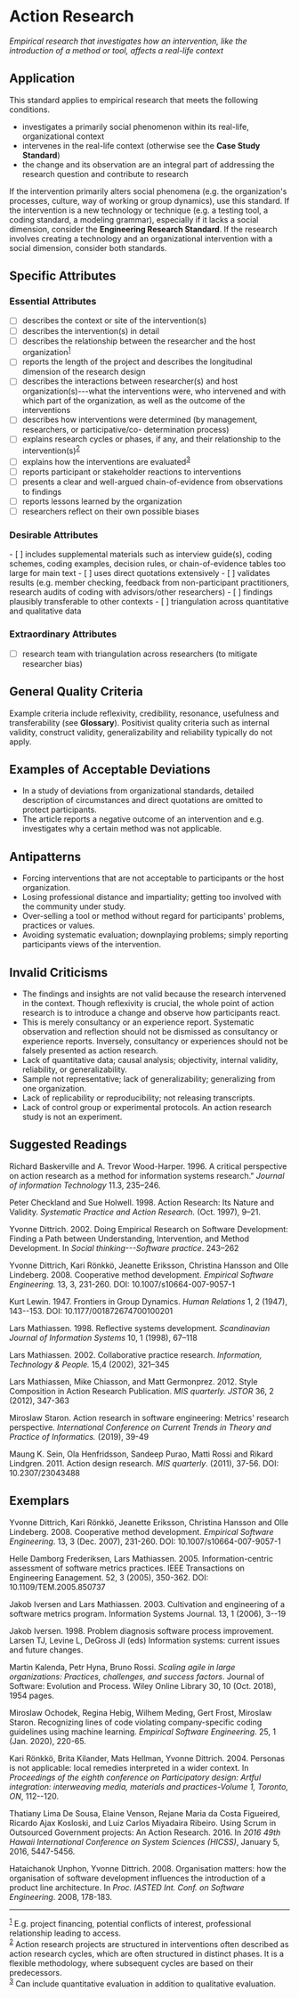# Action Research 
<standard name="Action Research">

*Empirical research that investigates how an intervention, like the
introduction of a method or tool, affects a real-life context*

## Application 

This standard applies to empirical research that meets the following
conditions.

-   investigates a primarily social phenomenon within its real-life,
    organizational context
-   intervenes in the real-life context (otherwise see the **Case Study
    Standard**)
-   the change and its observation are an integral part of addressing
    the research question and contribute to research

If the intervention primarily alters social phenomena (e.g. the
organization's processes, culture, way of working or group dynamics),
use this standard. If the intervention is a new technology or technique
(e.g. a testing tool, a coding standard, a modeling grammar), especially
if it lacks a social dimension, consider the **Engineering Research
Standard**. If the research involves creating a technology and an
organizational intervention with a social dimension, consider both
standards.

## Specific Attributes
### Essential Attributes
<checklist name="Essential">

- [ ]	describes the context or site of the intervention(s)
- [ ]   describes the intervention(s) in detail
- [ ]   describes the relationship between the researcher and the host organization<sup>[1](#myfootnote1)</sup>
- [ ]   reports the length of the project and describes the longitudinal dimension of the research design
- [ ]   describes the interactions between researcher(s) and host organization(s)---what the interventions were, who intervened and with which part of the organization, as well as the outcome of the interventions
- [ ]   describes how interventions were determined (by management, researchers, or participative/co- determination process)
- [ ]   explains research cycles or phases, if any, and their relationship to the intervention(s)<sup>[2](#myfootnote2)</sup>
- [ ]   explains how the interventions are evaluated<sup>[3](#myfootnote3)</sup>
- [ ]   reports participant or stakeholder reactions to interventions
- [ ]   presents a clear and well-argued chain-of-evidence from observations to findings
- [ ]   reports lessons learned by the organization
- [ ]   researchers reflect on their own possible biases
</checklist>
    
### Desirable Attributes
<checklist name="Desirable">
- [ ]	includes supplemental materials such as interview guide(s), coding schemes, coding examples, decision rules, or chain-of-evidence tables too large for main text
- [ ]	uses direct quotations extensively
- [ ]   validates results (e.g. member checking, feedback from non-participant practitioners, research audits of coding with advisors/other researchers)
- [ ]   findings plausibly transferable to other contexts
- [ ]   triangulation across quantitative and qualitative data
</checklist>
    
### Extraordinary Attributes
<checklist name="Extraordinary">

- [ ]	research team with triangulation across researchers (to mitigate researcher bias)
</checklist>
     
## General Quality Criteria 

Example criteria include reflexivity, credibility, resonance, usefulness
and transferability (see **Glossary**). Positivist quality criteria such
as internal validity, construct validity, generalizability and
reliability typically do not apply.

## Examples of Acceptable Deviations 

-   In a study of deviations from organizational standards, detailed
    description of circumstances and direct quotations are omitted to
    protect participants.
-   The article reports a negative outcome of an intervention and e.g.
    investigates why a certain method was not applicable.

## Antipatterns 

-   Forcing interventions that are not acceptable to participants or the
    host organization.
-   Losing professional distance and impartiality; getting too involved
    with the community under study.
-   Over-selling a tool or method without regard for participants'
    problems, practices or values.
-   Avoiding systematic evaluation; downplaying problems; simply
    reporting participants views of the intervention.

## Invalid Criticisms 

-   The findings and insights are not valid because the research
    intervened in the context. Though reflexivity is crucial, the whole
    point of action research is to introduce a change and observe how
    participants react.
-   This is merely consultancy or an experience report. Systematic
    observation and reflection should not be dismissed as consultancy or
    experience reports. Inversely, consultancy or experiences should not
    be falsely presented as action research.
-   Lack of quantitative data; causal analysis; objectivity, internal
    validity, reliability, or generalizability.
-   Sample not representative; lack of generalizability; generalizing
    from one organization.
-   Lack of replicability or reproducibility; not releasing transcripts.
-   Lack of control group or experimental protocols. An action research
    study is not an experiment.

## Suggested Readings

Richard Baskerville and A. Trevor Wood-Harper. 1996. A critical
perspective on action research as a method for information systems
research.\" *Journal of information Technology* 11.3, 235–246.

Peter Checkland and Sue Holwell. 1998. Action Research: Its Nature and
Validity. *Systematic Practice and Action Research.* (Oct. 1997), 9–21.

Yvonne Dittrich. 2002. Doing Empirical Research on Software Development:
Finding a Path between Understanding, Intervention, and Method
Development. In *Social thinking---Software practice*. 243–262

Yvonne Dittrich, Kari Rönkkö, Jeanette Eriksson, Christina Hansson and
Olle Lindeberg. 2008. Cooperative method development. *Empirical
Software Engineering.* 13, 3, 231-260. DOI: 10.1007/s10664-007-9057-1

Kurt Lewin. 1947. Frontiers in Group Dynamics. *Human Relations* 1, 2
(1947), 143--153. DOI: 10.1177/001872674700100201

Lars Mathiassen. 1998. Reflective systems development. *Scandinavian
Journal of Information Systems* 10, 1 (1998), 67–118

Lars Mathiassen. 2002. Collaborative practice research. *Information,
Technology & People.* 15,4 (2002), 321–345

Lars Mathiassen, Mike Chiasson, and Matt Germonprez. 2012. Style
Composition in Action Research Publication. *MIS quarterly. JSTOR* 36, 2
(2012), 347-363

Miroslaw Staron. Action research in software engineering: Metrics'
research perspective. *International Conference on Current Trends in
Theory and Practice of Informatics.* (2019), 39-49

Maung K. Sein, Ola Henfridsson, Sandeep Purao, Matti Rossi and Rikard
Lindgren. 2011. Action design research. *MIS quarterly*. (2011), 37-56.
DOI: 10.2307/23043488

## Exemplars

Yvonne Dittrich, Kari Rönkkö, Jeanette Eriksson, Christina Hansson and
Olle Lindeberg. 2008. Cooperative method development. *Empirical
Software Engineering*. 13, 3 (Dec. 2007), 231-260. DOI:
10.1007/s10664-007-9057-1

Helle Damborg Frederiksen, Lars Mathiassen. 2005. Information-centric
assessment of software metrics practices. IEEE Transactions on
Engineering Eanagement. 52, 3 (2005), 350-362. DOI:
10.1109/TEM.2005.850737

Jakob Iversen and Lars Mathiassen. 2003. Cultivation and engineering of
a software metrics program. Information Systems Journal. 13, 1 (2006),
3--19

Jakob Iversen. 1998. Problem diagnosis software process improvement.
Larsen TJ, Levine L, DeGross JI (eds) Information systems: current
issues and future changes.

Martin Kalenda, Petr Hyna, Bruno Rossi. *Scaling agile in large
organizations: Practices, challenges, and success factors*. Journal of
Software: Evolution and Process. Wiley Online Library 30, 10 (Oct.
2018), 1954 pages.

Miroslaw Ochodek, Regina Hebig, Wilhem Meding, Gert Frost, Miroslaw
Staron. Recognizing lines of code violating company-specific coding
guidelines using machine learning. *Empirical Software Engineering*. 25,
1 (Jan. 2020), 220-65.

Kari Rönkkö, Brita Kilander, Mats Hellman, Yvonne Dittrich. 2004.
Personas is not applicable: local remedies interpreted in a wider
context. In *Proceedings of the eighth conference on Participatory
design: Artful integration: interweaving media, materials and
practices-Volume 1, Toronto, ON*, 112--120.

Thatiany Lima De Sousa, Elaine Venson, Rejane Maria da Costa Figueired,
Ricardo Ajax Kosloski, and Luiz Carlos Miyadaira Ribeiro. Using Scrum in
Outsourced Government projects: An Action Research. 2016. In *2016 49th
Hawaii International Conference on System Sciences (HICSS)*, January 5,
2016, 5447-5456.

Hataichanok Unphon, Yvonne Dittrich. 2008. Organisation matters: how the
organisation of software development influences the introduction of a
product line architecture. In *Proc. IASTED Int. Conf. on Software
Engineering*. 2008, 178-183.

---

<footnote><sup>[1](#myfootnote1)</sup> E.g. project financing, potential conflicts of interest, professional relationship leading to access.</footnote><br>
<footnote><sup>[2](#myfootnote2)</sup> Action research projects are structured in interventions often described as action research cycles, which are often structured in distinct phases. It is a flexible methodology, where subsequent cycles are based on their predecessors.</footnote><br>
<footnote><sup>[3](#myfootnote3)</sup> Can include quantitative evaluation in addition to qualitative evaluation.</footnote><br>
</standard>
